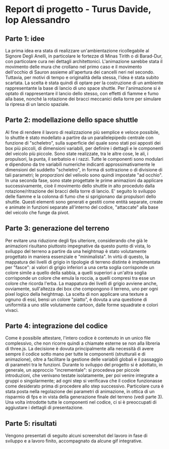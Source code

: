 # Report di progetto - Turus Davide, Iop Alessandro
## Parte 1: idee
La prima idea era stata di realizzare un'ambientazione ricollegabile al Signore Degli Anelli, in particolare le fortezze di Minas Tirith o di Barad-Dur, con particolare cura nei dettagli architettonici. L'animazione sarebbe stata il movimento delle mura che crollano nel primo caso e il movimento dell'occhio di Sauron assieme all'apertura dei cancelli neri nel secondo. Tuttavia, per motivi di tempo e originalità della stessa, l'idea è stata subito scartata.
La scelta è stata quindi di optare per la costruzione di un ambiente rappresentante la base di lancio di uno space shuttle. Per l'animazione si è optato di rappresentare il lancio dello stesso, con effetti di fiamme e fumo alla base, nonché la rotazione dei bracci meccanici della torre per simulare la ripresa di un lancio spaziale.

## Parte 2: modellazione dello space shuttle
Al fine di rendere il lavoro di realizzazione più semplice e veloce possibile, lo shuttle è stato modellato a partire da un parallelepipedo centrale con funzione di "scheletro", sulla superficie del quale sono stati poi apposti dei box più piccoli, di dimensioni variabili, per definire i dettagli e le componenti del veicolo più piccole. Sono state realizzate, tra le altre cose, le ali, i propulsori, la punta, il serbatoio e i razzi. Tutte le componenti sono modulari e dipendono da tre variabili numeriche indicanti approssimativamente le dimensioni del suddetto "scheletro", in forma di sottrazione o di divisione di tali parametri; le proporzioni del velivolo sono quindi impostate "ad occhio".
In una seconda fase, sono state progettate le prime animazioni da applicare successivamente, cioè il movimento dello shuttle in alto proceduto dalla rotazione/ritrazione dei bracci della torre di lancio. E' seguito lo sviluppo delle fiamme e la colonna di fumo che si sprigionano dai propulsori dello shuttle. Questi elementi sono generati e gestiti come entità separate, create e animate in funzioni separate all'interno del codice, "attaccate" alla base del veicolo che funge da pivot.

## Parte 3: generazione del terreno
Per evitare una riduzione degli fps ulteriore, considerando che già le animazioni risultano piuttosto impegnative da questo punto di vista, lo sviluppo del terreno a partire da una heightmap è stato volutamente progettato in maniera essenziale e "minimalista". In virtù di questo, la mappatura dei livelli di grigio in tipologie di terreno distinte è implementata per "fasce": ai valori di grigio inferiori a una certa soglia corrisponde un colore simile a quello della sabbia, a quelli superiori a un'altra soglia corrisponde un colore che emula la roccia, a quelli compresi tra esse un colore che ricorda l'erba. La mappatura dei livelli di grigio avviene anche, ovviamente, sull'altezza dei box che compongono il terreno, uno per ogni pixel logico della heightmap. La scelta di non applicare una texture a ognuno di essi, bensì un colore "piatto", è dovuta a una questione di uniformità a uno stile volutamente cartoon, dalle forme squadrate e colori vivaci.

## Parte 4: integrazione del codice
Come è possibile attestare, l'intero codice è contenuto in un unico file complessivo, che non ricorre quindi a chiamate esterne se non alla libreria di three.js. La decisione è dovuta principalmente alla necessità di avere sempre il codice sotto mano per tutte le componenti (strutturali e di animazione), oltre a facilitare la gestione delle variabili globali e il passaggio di parametri tra le funzioni. Durante lo sviluppo del progetto si è adottato, in generale, un approccio "incrementale": si procedeva per piccole introduzioni, che venivano testate isolatamente, per poi venire integrate a gruppi o singolarmente; ad ogni step si verificava che il codice funzionasse come desiderato prima di procedere allo step successivo. Particolare cura è stata posta nella regolazione dei parametri di animazione, in ottica di un risparmio di fps e in vista della generazione finale del terreno (vedi parte 3). Una volta introdotte tutte le componenti nel codice, ci si è preoccupati di aggiustare i dettagli di presentazione.

## Parte 5: risultati
Vengono presentati di seguito alcuni screenshot del lavoro in fase di sviluppo e a lavoro finito, accompagnato da alcune gif integrative.